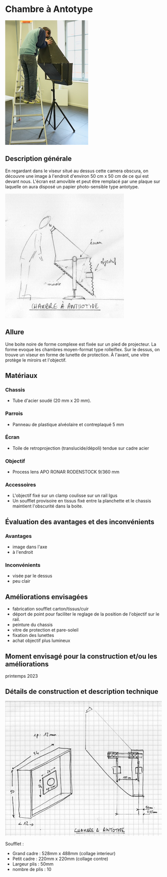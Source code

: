 #  Chambre à Antotype
![chambre_anthotype_1](../photos/chambre_anthotype_1_ultralight.JPG)

## Description générale
En regardant dans le viseur situé au dessus cette camera obscura, on découvre une image à l'endroit d'environ 50 cm x 50 cm de ce qui est devant nous. L'écran est amovible et peut être remplacé par une plaque sur laquelle on aura disposé un papier photo-sensible type antotype.

![proto_02](../photos/proto_02_ultralight.jpeg)
## Allure
Une boite noire de forme complexe est fixée sur un pied de projecteur. La forme evoque les chambres moyen-format type rolleiflex. Sur le dessus, on trouve un viseur en forme de lunette de protection. À l'avant, une vitre protège le miroirs et l'objectif.

## Matériaux

### Chassis
- Tube d'acier soudé (20 mm x 20 mm).

### Parrois
- Panneau de plastique alvéolaire et contreplaqué 5 mm

### Écran
- Toile de retroprojection (translucide/dépoli) tendue sur cadre acier

### Objectif
- Process lens APO RONAR RODENSTOCK 9/360 mm

### Accessoires
- L'objectif fixé sur un clamp coulisse sur un rail Igus
- Un soufflet provisoire en tissus fixé entre la planchette et le chassis maintient l'obscurité dans la boite.

## Évaluation des avantages et des inconvénients

### Avantages
- image dans l'axe
- à l'endroit

### Inconvénients
- visée par le dessus
- peu clair

## Améliorations envisagées
- fabrication soufflet carton/tissus/cuir
- déport de point pour faciliter le reglage de la position de l'objectif sur le rail.
- peinture du chassis
- vitre de protection et pare-soleil
- fixation des lunettes
- achat objectif plus lumineux

## Moment envisagé pour la construction et/ou les améliorations
printemps 2023

## Détails de construction et description technique

![cotes proto02](../plans/dim_chambre_antotype_ultralight.jpeg)

Soufflet : 

- Grand cadre : 528mm x 488mm (collage interieur)
- Petit cadre : 220mm x 220mm (collage contre)
- Largeur plis : 50mm
- nombre de plis : 10
